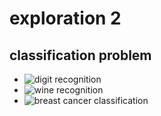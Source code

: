 # exploration 2

## classification problem

- ![digit recognition](https://github.com/JeongChanDo/aiffel_practice/blob/master/EXPLORATION02/digit_recognition.ipynb)
- ![wine recognition](https://github.com/JeongChanDo/aiffel_practice/blob/master/EXPLORATION02/wine_recognition.ipynb)
- ![breast cancer classification](https://github.com/JeongChanDo/aiffel_practice/blob/master/EXPLORATION02/breast_cancer.ipynb)
